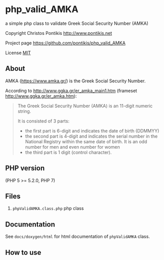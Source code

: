 # php_valid_AMKA

a simple php class to validate Greek Social Security Number (AMKA)

Copyright Christos Pontikis http://www.pontikis.net

Project page https://github.com/pontikis/php_valid_AMKA

License [MIT](https://github.com/pontikis/php_valid_AMKA/blob/master/LICENSE)


## About

AMKA (https://www.amka.gr/) is the Greek Social Security Number.

According to http://www.ggka.gr/er_amka_main1.htm (frameset http://www.ggka.gr/er_amka.htm):

> The Greek Social Security Number (AMKA) is an 11-digit numeric string. 
>
> It is consisted of 3 parts:
> * the first part is 6-digit and indicates the date of birth (DDMMYY)
> * the second part is 4-digit and indicates the serial number in the National Registry within the same date of birth. It is an odd number for men and even number for women
> * the third part is 1 digit (control character).

## PHP version

(PHP 5 >= 5.2.0, PHP 7)

## Files
 
1. ``phpValidAMKA.class.php`` php class


## Documentation

See ``docs/doxygen/html`` for html documentation of ``phpValidAMKA`` class. 

## How to use


